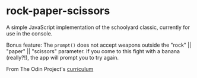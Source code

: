 # rock-paper-scissors
A simple JavaScript implementation of the schoolyard classic, currently for use in the console.

Bonus feature: The <code>prompt()</code> does not accept weapons outside the "rock" || "paper" || "scissors" parameter. If you come to this fight with a banana (really?!), the app will prompt you to try again.

From The Odin Project's [curriculum](https://www.theodinproject.com/lessons/rock-paper-scissors)

